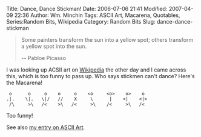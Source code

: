 Title: Dance, Dance Stickman!
Date: 2006-07-06 21:41
Modified: 2007-04-09 22:36
Author: Wm. Minchin
Tags: ASCII Art, Macarena, Quotables, Series:Random Bits, Wikipedia
Category: Random Bits
Slug: dance-dance-stickman

> Some painters transform the sun into a yellow spot; others transform a
> yellow spot into the sun.
>
> -- Pabloe Picasso

I was looking up ACSII art on
[Wikipedia](http://en.wikipedia.org/wiki/Ascii_art) the other day and I
came across this, which is too funny to pass up. Who says stickmen can't
dance? Here's the Macarena!

     o      o     o    o     o    <o     <o>    o>    o
    .|.    \|.   \|/   //    X     \      |    <|    <|>
     /\     >\   /<    >\   /<     >\    /<     >\   /<

Too funny!

<!-- read more -->

See also [my entry on ASCII
Art]({filename}20060601-ascii-art.md).
